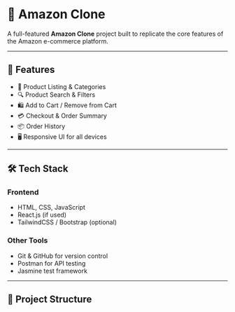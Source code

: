 # 🛒 Amazon Clone

A full-featured **Amazon Clone** project built to replicate the core features of the Amazon e-commerce platform.  

---

## 🚀 Features
- 🏬 Product Listing & Categories
- 🔍 Product Search & Filters
- 🛍️ Add to Cart / Remove from Cart
- 💳 Checkout & Order Summary
- 📦 Order History
- 🖥️ Responsive UI for all devices

---

## 🛠️ Tech Stack
### Frontend
- HTML, CSS, JavaScript
- React.js (if used)
- TailwindCSS / Bootstrap (optional)

### Other Tools
- Git & GitHub for version control
- Postman for API testing
- Jasmine test framework

---

## 📂 Project Structure
